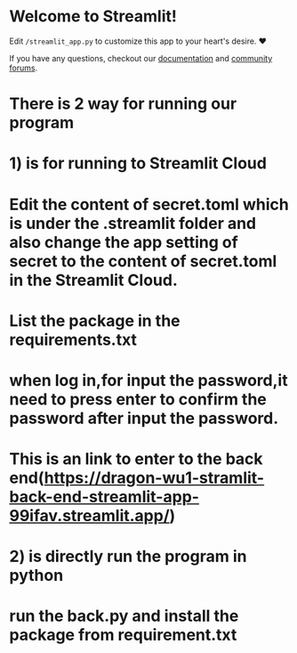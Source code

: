 # Welcome to Streamlit!

Edit `/streamlit_app.py` to customize this app to your heart's desire. :heart:

If you have any questions, checkout our [documentation](https://docs.streamlit.io) and [community
forums](https://discuss.streamlit.io).
# There is 2 way for running our program
# 1) is for running to Streamlit Cloud
# Edit the content of secret.toml which is under the .streamlit folder and also change the app setting of secret to the content of secret.toml in the Streamlit Cloud.
# List the package in the requirements.txt
# when log in,for input the password,it need to press enter to confirm the password after input the password.
# This is an link to enter to the back end(https://dragon-wu1-stramlit-back-end-streamlit-app-99ifav.streamlit.app/)

# 2) is directly run the program in python
# run the back.py and install the package from requirement.txt
